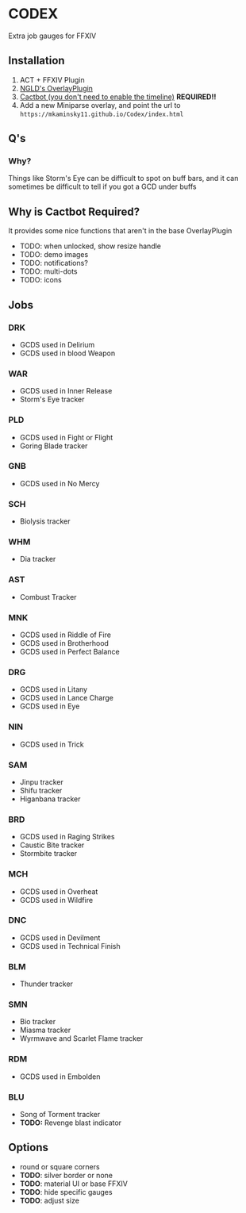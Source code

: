 # CODEX

Extra job gauges for FFXIV

## Installation
1. ACT + FFXIV Plugin
2. [NGLD's OverlayPlugin](https://github.com/quisquous/cactbot#install-ngld-overlayplugin)
3. [Cactbot (you don't need to enable the timeline)](https://github.com/quisquous/cactbot#installing-cactbot) **REQUIRED!!**
4. Add a new Miniparse overlay, and point the url to `https://mkaminsky11.github.io/Codex/index.html`

## Q's

### Why?
Things like Storm's Eye can be difficult to spot on buff bars, and it can sometimes be difficult to tell if you got a GCD under buffs

## Why is Cactbot Required?
It provides some nice functions that aren't in the base OverlayPlugin


+ TODO: when unlocked, show resize handle
+ TODO: demo images
+ TODO: notifications?
+ TODO: multi-dots
+ TODO: icons

## Jobs

### DRK
+ GCDS used in Delirium
+ GCDS used in blood Weapon

### WAR
+ GCDS used in Inner Release
+ Storm's Eye tracker

### PLD
+ GCDS used in Fight or Flight
+ Goring Blade tracker

### GNB
+ GCDS used in No Mercy

### SCH
+  Biolysis tracker

### WHM
+ Dia tracker

### AST
+ Combust Tracker

### MNK
+ GCDS used in Riddle of Fire
+ GCDS used in Brotherhood
+ GCDS used in Perfect Balance

### DRG
+ GCDS used in Litany
+ GCDS used in Lance Charge
+ GCDS used in Eye

### NIN
+ GCDS used in Trick

### SAM
+ Jinpu tracker
+ Shifu tracker
+ Higanbana tracker

### BRD
+ GCDS used in Raging Strikes
+ Caustic Bite tracker
+ Stormbite tracker

### MCH
+ GCDS used in Overheat
+ GCDS used in Wildfire

### DNC
+ GCDS used in Devilment
+ GCDS used in Technical Finish

### BLM
+ Thunder tracker

### SMN
+ Bio tracker
+ Miasma tracker
+ Wyrmwave and Scarlet Flame tracker

### RDM
+ GCDS used in Embolden

### BLU
+ Song of Torment tracker
+ **TODO:** Revenge blast indicator

## Options
+ round or square corners
+ **TODO**: silver border or none
+ **TODO**: material UI or base FFXIV
+ **TODO**: hide specific gauges
+ **TODO**: adjust size
